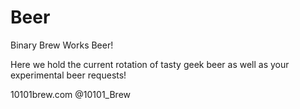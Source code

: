 Beer
====

Binary Brew Works Beer!

Here we hold the current rotation of tasty geek beer as well as your experimental beer requests!

10101brew.com
@10101_Brew

